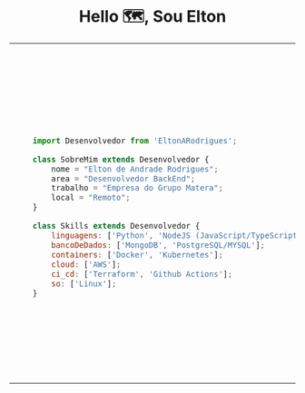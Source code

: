 <h1 align="center">Hello 🗺️, Sou Elton</h1>
<table style="border: none;">
  <tr style="border: none;">
    <td style="border: none;">

```js

    import Desenvolvedor from 'EltonARodrigues';

    class SobreMim extends Desenvolvedor {
        nome = "Elton de Andrade Rodrigues";
        area = "Desenvolvedor BackEnd";
        trabalho = "Empresa do Grupo Matera";
        local = "Remoto";
    }

    class Skills extends Desenvolvedor {
        linguagens: ['Python', 'NodeJS (JavaScript/TypeScript)'];
        bancoDeDados: ['MongoDB', 'PostgreSQL/MYSQL'];
        containers: ['Docker', 'Kubernetes'];
        cloud: ['AWS'];
        ci_cd: ['Terraform', 'Github Actions'];
        so: ['Linux'];
    }
```
</td>
    <td style="border: none;">
        <div>
<div>  
    <p style="text-color:red "align="center"><i>Desenvolvedor Backend, mas sempre tendo que centralizar uma div.</i></p><br>
    <ul>
        <li>🔭 Trabalho atualmente em projetos <b>NodeJS</b> e <b>Python</b></li>
        <li>🌱 Atualmente estou estudando <b>Arquitetura de software</b></li>
</div>
<div align="center" style="">
    <p class="text-tst">Para Entrar em Contato:</p>
        <a href="https://linkedin/in/eltonarodrigues" target="blank">
            <img class="img_svg" style="margin: 0 5px;"
                src="https://img.shields.io/badge/-EltonARodrigues-blue?style=flat-square&logo=Linkedin&logoColor=white&link=https://www.linkedin.com/in/eltonarodrigues/" />
        </a>
        <a href="mailto:eltonrodrigues61@gmail.com" target="blank">
            <img class="img_svg" style="margin: 0 5px;"
                src="https://img.shields.io/badge/-seuemail@email.com-006bed?style=flat-square&logo=Gmail&logoColor=white&link=mailto:eltonrodrigues61@gmail.com" />
        </a>
</div>
<br>
<p align="center">
    <img src="https://github-readme-stats.vercel.app/api/top-langs?username=eltonarodrigues&show_icons=true&locale=en&layout=compact"
        alt="eltonarodrigues" />
</p>

</div>
</div>
    </td>
  </tr>
</table>
